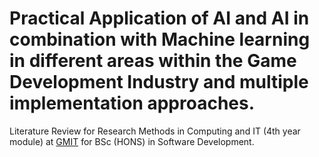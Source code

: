 # Practical Application of AI and AI in combination with Machine learning in different areas within the Game Development Industry and multiple implementation approaches.
Literature Review for Research Methods in Computing and IT (4th year module) at [GMIT](https://www.gmit.ie/) for BSc (HONS) in Software Development.
